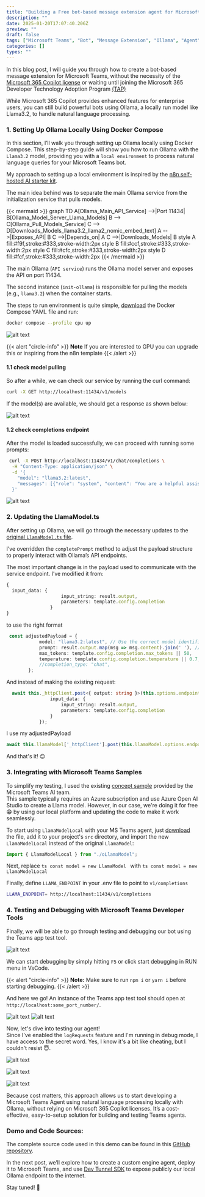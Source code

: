 ```yaml
---
title: "Building a Free bot-based message extension agent for Microsoft Teams Without Microsoft 365 Copilot: Leveraging Ollama with Llama3.2"
description: ""
date: 2025-01-20T17:07:40.206Z
preview: ""
draft: false
tags: ["Microsoft Teams", "Bot", "Message Extension", "Ollama", "Agent", "teams toolkit", "Llama3.2", "Docker", "Copilot","M365", "Teams app test Tool"]
categories: []
types: ""
---
```


In this blog post, I will guide you through how to create a bot-based message extension for Microsoft Teams, without the necessity of the [Microsoft 365 Copilot license](https://learn.microsoft.com/en-us/microsoftteams/platform/sbs-messagingextension-searchcommand-plugin?tutorial-step=1) or waiting until joining the Microsoft 365 Developer Technology Adoption Program [(TAP)](https://developer.microsoft.com/en-us/microsoft-365/tap)

While Microsoft 365 Copilot provides enhanced features for enterprise users, you can still build powerful bots using Ollama, a locally run model like Llama3.2, to handle natural language processing.

### 1. Setting Up Ollama Locally Using Docker Compose
In this section, I’ll walk you through setting up Ollama locally using Docker Compose. This step-by-step guide will show you how to run Ollama with the `Llama3.2` model, providing you with a `local environment` to process natural language queries for your Microsoft Teams bot.

My approach to setting up a local environment is inspired by the [n8n self-hosted AI starter kit](https://github.com/n8n-io/self-hosted-ai-starter-kit).

The main idea behind was to separate the main Ollama service from the initialization service that pulls models.


{{< mermaid >}}
graph TD
    A[Ollama_Main_API_Service] -->|Port 11434| B[Ollama_Model_Server_Llama_Models]
    B --> C[Ollama_Pull_Models_Service]
    C --> D[Downloads_Models_llama3.2_llama2_nomic_embed_text]
    A -->|Exposes_API| B
    C -->|Depends_on| A
    C -->|Downloads_Models| B
    style A fill:#f9f,stroke:#333,stroke-width:2px
    style B fill:#ccf,stroke:#333,stroke-width:2px
    style C fill:#cfc,stroke:#333,stroke-width:2px
    style D fill:#fcf,stroke:#333,stroke-width:2px
{{< /mermaid >}}

The main Ollama (`API service`) runs the Ollama model server and exposes the API on port 11434.

The second instance (`init-ollama`) is responsible for pulling the models (e.g., `llama3.2`) when the container starts.

The steps to run environment is quite simple, [download](blob:https://github.com/39c48482-85a2-4b6c-8971-7e80e548b580) the Docker Compose YAML file and run:

```sh
docker compose --profile cpu up
```
![alt text](/images/post4/image-2.png)

{{< alert "circle-info" >}}
**Note** If you are interested to GPU you can upgrade this or inspiring from the n8n template
{{< /alert >}}


#### 1.1 check model pulling

So after a while, we can check our service by running the curl command:

```sh
curl -X GET http://localhost:11434/v1/models
```
If the model(s) are available, we should get a response as shown below:

![alt text](/images/post4/image.png)

#### 1.2 check completions endpoint

After the model is loaded successfully, we can proceed with running some prompts:
```sh
 curl -X POST http://localhost:11434/v1/chat/completions \
  -H "Content-Type: application/json" \
  -d '{
    "model": "llama3.2:latest",
    "messages": [{"role": "system", "content": "You are a helpful assistant."}, {"role": "user", "content": "Hello, Ollama!"}]
  }'
```
![alt text](/images/post4/image-1.png)

### 2. Updating the LlamaModel.ts
After setting up Ollama, we will go through the necessary updates to the [original `LlamaModel.ts` file](https://github.com/microsoft/teams-ai/blob/main/js/packages/teams-ai/src/models/LlamaModel.ts).

I’ve overridden the `completePrompt` method to adjust the payload structure to properly interact with Ollama’s API endpoints.  

The most important change is in the payload used to communicate with the service endpoint. I’ve modified it from:

```ts
{
  input_data: {
                    input_string: result.output,
                    parameters: template.config.completion
                }
}
```
to use the right format

```ts
 const adjustedPayload = {
            model: "llama3.2:latest", // Use the correct model identifier
            prompt: result.output.map(msg => msg.content).join(' '), // Flatten messages into a single prompt string
            max_tokens: template.config.completion.max_tokens || 50,
            temperature: template.config.completion.temperature || 0.7,
            //completion_type: "chat",
        };
```
And instead of making the existing request:
```ts
  await this._httpClient.post<{ output: string }>(this.options.endpoint, {
                input_data: {
                    input_string: result.output,
                    parameters: template.config.completion
                }
            });
```
I use my adjustedPayload 
```ts
await this.llamaModel['_httpClient'].post(this.llamaModel.options.endpoint, adjustedPayload);
``` 

And that's it! 😉

### 3. Integrating with Microsoft Teams Samples
To simplify my testing, I used the existing [concept sample](https://github.com/microsoft/teams-ai/tree/main/js/samples/03.ai-concepts/e.customModel-LLAMA) provided by the Microsoft Teams AI team.  
This sample typically requires an Azure subscription and use Azure Open AI Studio to create a Llama model. However, in our case, we're doing it for free 😁 by using our local platform and updating the code to make it work seamlessly.

To start using `LlamaModelLocal` with your MS Teams agent, just [download](blob:https://github.com/9f48bb95-8f70-4989-af9e-19c80e752913) the file, add it to your project's `src` directory, and import the new `LlamaModelLocal` instead of the original `LlamaModel`:

```ts
import { LlamaModelLocal } from "./oLlamaModel";
```

Next, replace ```ts const model = new LlamaModel ``` with ```ts const model = new LlamaModelLocal ```

Finally, define  `LLAMA_ENDPOINT` in your .env file to point to `v1/completions`
```sh
LLAMA_ENDPOINT= http://localhost:11434/v1/completions
```


### 4. Testing and Debugging with Microsoft Teams Developer Tools

Finally, we will be able to go through testing and debugging our bot using the Teams app test tool. 

![alt text](/images/post4/image-3.png) 

We can start debugging by simply hitting `F5` or click start debugging in RUN menu in VsCode.

{{< alert "circle-info" >}}
**Note:** Make sure to run `npm i` or `yarn i` before starting debugging.
{{< /alert >}}

And here we go! An instance of the Teams app test tool should open at `http://localhost:some_port_number/`.

![alt text](/images/post4/image-4.png)
![alt text](/images/post4/image-5.png)


Now, let's dive into testing our agent!  
Since I've enabled the `logRequests` feature and I'm running in debug mode, I have access to the secret word. Yes, I know it's a bit like cheating, but I couldn't resist 😇.

![alt text](/images/post4/image-6.png)

![alt text](/images/post4/image-8.png)

![alt text](/images/post4/image-7.png)





Because cost matters, this approach allows us to start developing a Microsoft Teams Agent using natural language processing locally with Ollama, without relying on Microsoft 365 Copilot licenses. It’s a cost-effective, easy-to-setup solution for building and testing Teams agents.

### Demo and Code Sources:
The complete source code used in this demo can be found in this [GitHub repository](https://github.com/agentifyanchor/ollama-teams-agent-llama32). 

In the next post, we’ll explore how to create a custom engine agent, deploy it to Microsoft Teams, and use [Dev Tunnel SDK](https://learn.microsoft.com/en-us/azure/developer/dev-tunnels/) to expose publicly our local Ollama endpoint to the internet.

Stay tuned! 👋


